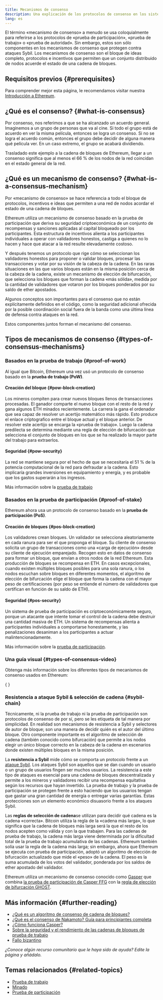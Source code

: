 ```yaml
---
title: Mecanismos de consenso
description: Una explicación de los protocolos de consenso en los sistemas distribuidos y de su función en Ethereum.
lang: es
---
```


El término «mecanismo de consenso» a menudo se usa coloquialmente para referirse a los protocolos de «prueba de participación», «prueba de trabajo» o «prueba de autoridad». Sin embargo, estos son sólo componentes en los mecanismos de consenso que protegen contra ataques Sybil. Los mecanismos de consenso son el bloque de ideas completo, protocolos e incentivos que permiten que un conjunto distribuido de nodos acuerde el estado de una cadena de bloques.

## Requisitos previos {#prerequisites}

Para comprender mejor esta página, le recomendamos visitar nuestra [Introducción a Ethereum](/developers/docs/intro-to-ethereum/).

## ¿Qué es el consenso? {#what-is-consensus}

Por consenso, nos referimos a que se ha alcanzado un acuerdo general. Imaginemos a un grupo de personas que va al cine. Si todo el grupo está de acuerdo en ver la misma película, entonces se logra un consenso. Si no se logra el acuerdo común, entonces el grupo debe decidir de alguna manera qué película ver. En un caso extremo, el grupo se acabará dividiendo.

Trasladado este ejemplo a la cadena de bloques de Ethereum, llegar a un consenso significa que al menos el 66 % de los nodos de la red coincidan en el estado general de la red.

## ¿Qué es un mecanismo de consenso? {#what-is-a-consensus-mechanism}

Por «mecanismo de consenso» se hace referencia a todo el bloque de protocolos, incentivos e ideas que permiten a una red de nodos acordar el estado de una cadena de bloques.

Ethereum utiliza un mecanismo de consenso basado en la prueba de participación que deriva su seguridad criptoeconómica de un conjunto de recompensas y sanciones aplicadas al capital bloqueado por los participantes. Esta estructura de incentivos alienta a los participantes individuales a operar con validadores honestos, castiga a quienes no lo hacen y hace que atacar a la red resulte elevadamente costoso.

Y después tenemos un protocolo que rige cómo se seleccionan los validadores honestos para proponer o validar bloques, procesar las transacciones y votar por su visión de la cabeza de la cadena. En las raras situaciones en las que varios bloques están en la misma posición cerca de la cabeza de la cadena, existe un mecanismo de elección de bifurcación, que selecciona los bloques que forman la cadena «más sólida», medida por la cantidad de validadores que votaron por los bloques ponderados por su saldo de ether apostados.

Algunos conceptos son importantes para el consenso que no están explícitamente definidos en el código, como la seguridad adicional ofrecida por la posible coordinación social fuera de la banda como una última línea de defensa contra ataques en la red.

Estos componentes juntos forman el mecanismo del consenso.

## Tipos de mecanismos de consenso {#types-of-consensus-mechanisms}

### Basados en la prueba de trabajo {#proof-of-work}

Al igual que Bitcoin, Ethereum una vez usó un protocolo de consenso basado en la **prueba de trabajo (PoW)**.

#### Creación del bloque {#pow-block-creation}

Los mineros compiten para crear nuevos bloques llenos de transacciones procesadas. El ganador comparte el nuevo bloque con el resto de la red y gana algunos ETH minados recientemente. La carrera la gana el ordenador que sea capaz de resolver un acertijo matemático más rápido. Esto produce el enlace criptografico entre el bloque actual y el bloque anterior. De resolver este acertijo se encarga la «prueba de trabajo». Luego la cadena predilecta se determina mediante una regla de elección de bifurcación que selecciona el conjunto de bloques en los que se ha realizado la mayor parte del trabajo para extraerlos.

#### Seguridad {#pow-security}

La red se mantiene segura por el hecho de que se necesitaría el 51 % de la potencia computacional de la red para defraudar a la cadena. Esto implicaría grandes inversiones en equipamiento y energía, y es probable que los gastos superarán a los ingresos.

Más información sobre la [prueba de trabajo](/developers/docs/consensus-mechanisms/pow/)

### Basados en la prueba de participación {#proof-of-stake}

Ethereum ahora usa un protocolo de consenso basado en la **prueba de participación (PoS)**.

#### Creación de bloques {#pos-block-creation}

Los validadores crean bloques. Un validador se selecciona aleatoriamente en cada ranura para ser el que proponga el bloque. Su cliente de consenso solicita un grupo de transacciones como una «carga de ejecución» desde su cliente de ejecución emparejado. Recogen esto en datos de consenso para formar un bloque, que envían a otros nodos de la red Ethereum. Esta producción de bloques se recompensa en ETH. En casos excepcionales, cuando existen múltiples bloques posibles para una sola ranura, o los nodos escuchan sobre bloques en diferentes momentos, el algoritmo de elección de bifurcación elige el bloque que forma la cadena con el mayor peso de certificaciones (por peso se entiende el número de validadores que certifican en función de su saldo de ETH).

#### Seguridad {#pos-security}

Un sistema de prueba de participación es criptoeconómicamente seguro, porque un atacante que intente tomar el control de la cadena debe destruir una cantidad masiva de ETH. Un sistema de recompensas alienta a participantes individuales a comportarse honestamente, y las penalizaciones desaniman a los participantes a actuar malintencionadamente.

Más información sobre la [prueba de participación](/developers/docs/consensus-mechanisms/pos/).

### Una guía visual {#types-of-consensus-video}

Obtenga más información sobre los diferentes tipos de mecanismos de consenso usados en Ethereum:

{
<YouTube id="ojxfbN78WFQ" />
}

### Resistencia a ataque Sybil & selección de cadena {#sybil-chain}

Técnicamente, ni la prueba de trabajo ni la prueba de participación son protocolos de consenso de por sí, pero se les etiqueta de tal manera por simplicidad. En realidad son mecanismos de resistencia a Sybil y selectores de autor de bloque; son una manera de decidir quién es el autor del último bloque. Otro componente importante es el algoritmo de selección de cadena (también conocido como bifurcación) que permite a los nodos elegir un único bloque correcto en la cabeza de la cadena en escenarios donde existen múltiples bloques en la misma posición.

La **resistencia a Sybil** mide cómo se comporta un protocolo frente a un [ataque Sybil](https://wikipedia.org/wiki/Sybil_attack). Los ataques Sybil son aquellos que se dan cuando un usuario o un grupo de usuarios fingen ser muchos usuarios. La resistencia a este tipo de ataques es esencial para una cadena de bloques descentralizada y permite a los mineros y validadores recibir una recompensa equitativa según los recursos que hayan invertido. La prueba de trabajo y la prueba de participación se protegen frente a esto haciendo que los usuarios tengan que gastar una gran cantidad de energía o entregar varias garantías. Estas protecciones son un elemento económico disuasorio frente a los ataques Sybil.

Las **reglas de selección de cadena**se utilizan para decidir qué cadena es la cadena «correcta». Bitcoin utiliza la regla de la «cadena más larga», lo que significa que la cadena de bloques más larga será la que el resto de los nodos acepten como válida y con la que trabajen. Para las cadenas de prueba de trabajo, la cadena más larga viene determinada por la dificultad total de la prueba de trabajo acumulativa de las cadenas. Ethereum también solía usar la regla de la cadena más larga; sin embargo, ahora que Ethereum se ejecuta con prueba de participación, adoptó un algoritmo de elección de bifurcación actualizado que mide el «peso» de la cadena. El peso es la suma acumulada de los votos del validador, ponderada por los saldos de ether apostado del validador.

Ethereum utiliza un mecanismo de consenso conocido como [Gasper](/developers/docs/consensus-mechanisms/pos/gasper/) que combina [la prueba de participación de Casper FFG](https://arxiv.org/abs/1710.09437) con la [regla de elección de bifurcación GHOST](https://arxiv.org/abs/2003.03052).

## Más información {#further-reading}

- [¿Qué es un algoritmo de consenso de cadena de bloques?](https://academy.binance.com/en/articles/what-is-a-blockchain-consensus-algorithm)
- [¿Qué es el consenso de Nakamoto? Guía para principiantes completa](https://blockonomi.com/nakamoto-consensus/)
- [¿Cómo funciona Casper?](https://medium.com/unitychain/intro-to-casper-ffg-9ed944d98b2d)
- [Sobre la seguridad y el rendimiento de las cadenas de bloques de prueba de trabajo](https://eprint.iacr.org/2016/555.pdf)
- [Fallo bizantino](https://en.wikipedia.org/wiki/Byzantine_fault)

_¿Conoce algún recurso comunitario que le haya sido de ayuda? Edite la página y añádalo._

## Temas relacionados {#related-topics}

- [Prueba de trabajo](/developers/docs/consensus-mechanisms/pow/)
- [Minado](/developers/docs/consensus-mechanisms/pow/mining/)
- [Prueba de participación](/developers/docs/consensus-mechanisms/pos/)
